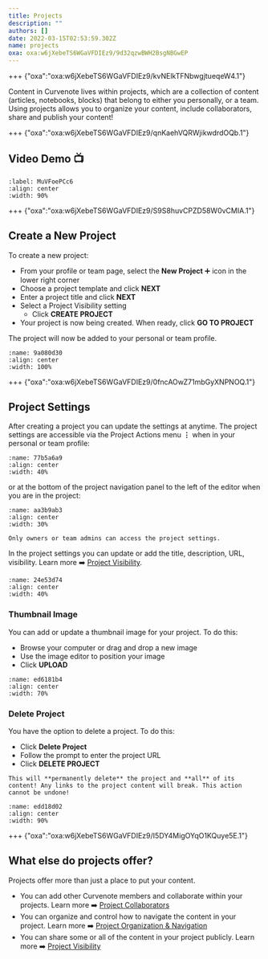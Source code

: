 ```yaml
---
title: Projects
description: ""
authors: []
date: 2022-03-15T02:53:59.302Z
name: projects
oxa: oxa:w6jXebeTS6WGaVFDIEz9/9d32qzwBWH2BsgNBGwEP
---
```


+++ {"oxa":"oxa:w6jXebeTS6WGaVFDIEz9/kvNElkTFNbwgjtueqeW4.1"}

Content in Curvenote lives within projects, which are a collection of content (articles, notebooks, blocks) that belong to either you personally, or a team. Using projects allows you to organize your content, include collaborators, share and publish your content!

+++ {"oxa":"oxa:w6jXebeTS6WGaVFDIEz9/qnKaehVQRWjikwdrdOQb.1"}

## Video Demo 📺

```{iframe} https://www.loom.com/embed/cd13b10cfa3642b6a01b7bf2edf92f1c
:label: MuVFoePCc6
:align: center
:width: 90%
```

+++ {"oxa":"oxa:w6jXebeTS6WGaVFDIEz9/S9S8huvCPZD58W0vCMIA.1"}

## Create a New Project

To create a new project:

- From your profile or team page, select the **New Project** ➕ icon in the lower right corner
- Choose a project template and click **NEXT**
- Enter a project title and click **NEXT**
- Select a Project Visibility setting
  - Click **CREATE PROJECT**
- Your project is now being created. When ready, click **GO TO PROJECT**

The project will now be added to your personal or team profile.

```{figure} images/MshxlXndaLsk3WbJ0ZGy-JlT6tQA5RzY53lcCXAH9-v3.gif
:name: 9a080d30
:align: center
:width: 100%
```

+++ {"oxa":"oxa:w6jXebeTS6WGaVFDIEz9/0fncAOwZ71mbGyXNPNOQ.1"}

## Project Settings

After creating a project you can update the settings at anytime. The project settings are accessible via the Project Actions menu $\mathbf{\vdots}$ when in your personal or team profile:

```{figure} images/MshxlXndaLsk3WbJ0ZGy-SOnLcuNVjIpRIISgdovy-v3.gif
:name: 77b5a6a9
:align: center
:width: 40%
```

or at the bottom of the project navigation panel to the left of the editor when you are in the project:

```{figure} images/MshxlXndaLsk3WbJ0ZGy-HafNhFa43hhbTkqGryBC-v4.png
:name: aa3b9ab3
:align: center
:width: 30%
```

````{warning}
Only owners or team admins can access the project settings.

````

In the project settings you can update or add the title, description, URL, visibility. Learn more ➡️ [Project Visibility](block:MshxlXndaLsk3WbJ0ZGy/0FyrKye6NnasrjwG04Jm "Project Visibility").

```{figure} images/MshxlXndaLsk3WbJ0ZGy-tUk7HqZd0OgKProeMo8S-v2.gif
:name: 24e53d74
:align: center
:width: 40%
```

### Thumbnail Image

You can add or update a thumbnail image for your project. To do this:

- Browse your computer or drag and drop a new image
- Use the image editor to position your image
- Click **UPLOAD**

```{figure} images/MshxlXndaLsk3WbJ0ZGy-O2MaY8Nvy1yN3HOVSsTR-v4.gif
:name: ed6181b4
:align: center
:width: 70%
```

### Delete Project

You have the option to delete a project. To do this:

- Click **Delete Project**
- Follow the prompt to enter the project URL
- Click **DELETE PROJECT**

````{danger}
This will **permanently delete** the project and **all** of its content! Any links to the project content will break. This action cannot be undone!

````

```{figure} images/MshxlXndaLsk3WbJ0ZGy-FiPpHEQ7nTvkWBUxJgah-v5.gif
:name: edd18d02
:align: center
:width: 90%
```

+++ {"oxa":"oxa:w6jXebeTS6WGaVFDIEz9/I5DY4MigOYqO1KQuye5E.1"}

## What else do projects offer?

Projects offer more than just a place to put your content.

- You can add other Curvenote members and collaborate within your projects. Learn more ➡️ [Project Collaborators](oxa:MshxlXndaLsk3WbJ0ZGy/YLNojGkT0Xa7iZb989pu "Project Collaborators")
- You can organize and control how to navigate the content in your project. Learn more ➡️ [Project Organization & Navigation](oxa:MshxlXndaLsk3WbJ0ZGy/1bwhXWHkAfHFhO4pMJjt "Project Organization & Navigation")
- You can share some or all of the content in your project publicly. Learn more ➡️ [Project Visibility](oxa:MshxlXndaLsk3WbJ0ZGy/0FyrKye6NnasrjwG04Jm "Project Visibility")

